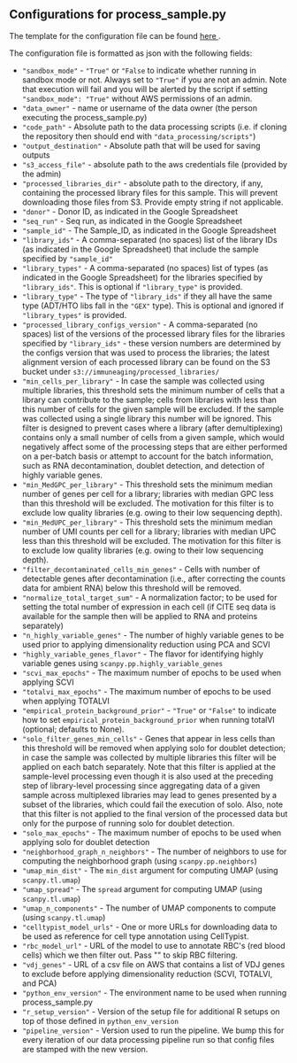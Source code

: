 ## Configurations for process_sample.py

The template for the configuration file can be found <a href="https://github.com/YosefLab/Immune-Aging-Data-Hub/tree/main/data_processing/configs_templates/process_sample.configs_file.example.txt">here </a>.

The configuration file is formatted as json with the following fields:

* `"sandbox_mode"` - `"True"` or `"False` to indicate whether running in sandbox mode or not. Always set to `"True"` if you are not an admin. Note that execution will fail and you will be alerted by the script if setting `"sandbox_mode": "True"` without AWS permissions of an admin.
* `"data_owner"` - name or username of the data owner (the person executing the process_sample.py)
* `"code_path"` - Absolute path to the data processing scripts (i.e. if cloning the repository then should end with `"data_processing/scripts"`)
* `"output_destination"` - Absolute path that will be used for saving outputs
* `"s3_access_file"` - absolute path to the aws credentials file (provided by the admin)
* `"processed_libraries_dir"` - absolute path to the directory, if any, containing the processed library files for this sample. This will prevent downloading those files from S3. Provide empty string if not applicable.
* `"donor"` - Donor ID, as indicated in the Google Spreadsheet
* `"seq_run"` - Seq run, as indicated in the Google Spreadsheet
* `"sample_id"` - The Sample_ID, as indicated in the Google Spreadsheet
* `"library_ids"` - A comma-separated (no spaces) list of the library IDs (as indicated in the Google Spreadsheet) that include the sample specified by `"sample_id"`
* `"library_types"` - A comma-separated (no spaces) list of types (as indicated in the Google Spreadsheet) for the libraries specified by `"library_ids"`. This is optional if `"library_type"` is provided.
* `"library_type"` - The type of `"library_ids"` if they all have the same type (ADT/HTO libs fall in the `"GEX"` type). This is optional and ignored if `"library_types"` is provided.
* `"processed_library_configs_version"` - A comma-separated (no spaces) list of the versions of the processed library files for the libraries specified by `"library_ids"` - these version numbers are determined by the configs version that was used to process the libraries; the latest alignment version of each processed library can be found on the S3 bucket under `s3://immuneaging/processed_libraries/`
* `"min_cells_per_library"` - In case the sample was collected using multiple libraries, this threshold sets the minimum number of cells that a library can contribute to the sample; cells from libraries with less than this number of cells for the given sample will be excluded. If the sample was collected using a single library this number will be ignored. This filter is designed to prevent cases where a library (after demultiplexing) contains only a small number of cells from a given sample, which would negatively affect some of the processing steps that are either performed on a per-batch basis or attempt to account for the batch information, such as RNA decontamination, doublet detection, and detection of highly variable genes.
* `"min_MedGPC_per_library"` - This threshold sets the minimum median number of genes per cell for a library; libraries with median GPC less than this threshold will be excluded. The motivation for this filter is to exclude low quality libraries (e.g. owing to their low sequencing depth).
* `"min_MedUPC_per_library"` - This threshold sets the minimum median number of UMI counts per cell for a library; libraries with median UPC less than this threshold will be excluded. The motivation for this filter is to exclude low quality libraries (e.g. owing to their low sequencing depth).
* `"filter_decontaminated_cells_min_genes"` - Cells with number of detectable genes after decontamination (i.e., after correcting the counts data for ambient RNA) below this threshold will be removed.
* `"normalize_total_target_sum"` - A normalization factor; to be used for setting the total number of expression in each cell (if CITE seq data is available for the sample then will be applied to RNA and proteins separately)
* `"n_highly_variable_genes"` - The number of highly variable genes to be used prior to applying dimensionality reduction using PCA and SCVI
* `"highly_variable_genes_flavor"` - The flavor for identifying highly variable genes using `scanpy.pp.highly_variable_genes`
* `"scvi_max_epochs"` - The maximum number of epochs to be used when applying SCVI
* `"totalvi_max_epochs"` - The maximum number of epochs to be used when applying TOTALVI
* `"empirical_protein_background_prior"` - `"True"` or `"False"` to indicate how to set `empirical_protein_background_prior` when running totalVI (optional; defaults to None).
* `"solo_filter_genes_min_cells"` - Genes that appear in less cells than this threshold will be removed when applying solo for doublet detection; in case the sample was collected by multiple libraries this filter will be applied on each batch separately. Note that this filter is applied at the sample-level processing even though it is also used at the preceding step of library-level processing since aggregating data of a given sample across multiplexed libraries may lead to genes presented by a subset of the libraries, which could fail the execution of solo. Also, note that this filter is not applied to the final version of the processed data but only for the purpose of running solo for doublet detection.
* `"solo_max_epochs"` - The maximum number of epochs to be used when applying solo for doublet detection
* `"neighborhood_graph_n_neighbors"` - The number of neighbors to use for computing the neighborhood graph (using `scanpy.pp.neighbors`)
* `"umap_min_dist"` - The `min_dist` argument for computing UMAP (using `scanpy.tl.umap`)
* `"umap_spread"` - The `spread` argument for computing UMAP (using `scanpy.tl.umap`)
* `"umap_n_components"` - The number of UMAP components to compute (using `scanpy.tl.umap`)
* `"celltypist_model_urls"` - One or more URLs for downloading data to be used as reference for cell type annotation using CellTypist.
* `"rbc_model_url"` - URL of the model to use to annotate RBC's (red blood cells) which we then filter out. Pass "" to skip RBC filtering.
* `"vdj_genes"` - URL of a csv file on AWS that contains a list of VDJ genes to exclude before applying dimensionality reduction (SCVI, TOTALVI, and PCA)
* `"python_env_version"` - The environment name to be used when running process_sample.py
* `"r_setup_version"` - Version of the setup file for additional R setups on top of those defined in `python_env_version`
* `"pipeline_version"` - Version used to run the pipeline. We bump this for every iteration of our data processing pipeline run so that config files are stamped with the new version.
